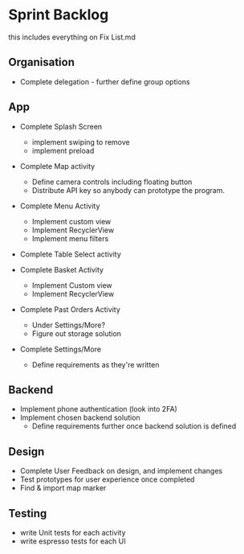 # Sprint Backlog

this includes everything on Fix List.md

## Organisation
  - Complete delegation - further define group options

## App
- Complete Splash Screen 
  - implement swiping to remove 
  - implement preload 

- Complete Map activity
  - Define camera controls including floating button
  - Distribute API key so anybody can prototype the program.

- Complete Menu Activity
  - Implement custom view
  - Implement RecyclerView
  - Implement menu filters

- Complete Table Select activity

- Complete Basket Activity
  - Implement Custom view
  - Implement RecyclerView

- Complete Past Orders Activity
  - Under Settings/More?
  - Figure out storage solution

- Complete Settings/More
  - Define requirements as they're written

## Backend
- Implement phone authentication (look into 2FA)
- Implement chosen backend solution
  - Define requirements further once backend solution is defined

## Design
- Complete User Feedback on design, and implement changes
- Test prototypes for user experience once completed
- Find & import map marker 

## Testing
- write Unit tests for each activity
- write espresso tests for each UI 
